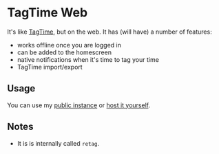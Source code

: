 # TagTime Web
It's like [TagTime](https://tagti.me), but on the web. It has (will have) a number of features:
- works offline once you are logged in
- can be added to the homescreen
- native notifications when it's time to tag your time
- TagTime import/export

## Usage
You can use my [public instance](https://ttw.smitop.com/) or [host it yourself](docs/run-server.md).

## Notes
- It is is internally called `retag`.
